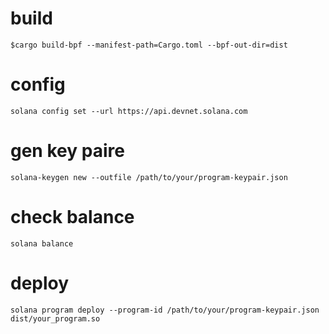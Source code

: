 # build 
    $cargo build-bpf --manifest-path=Cargo.toml --bpf-out-dir=dist

# config 
    solana config set --url https://api.devnet.solana.com

# gen key paire
    solana-keygen new --outfile /path/to/your/program-keypair.json

# check balance
    solana balance


# deploy 
    solana program deploy --program-id /path/to/your/program-keypair.json dist/your_program.so
